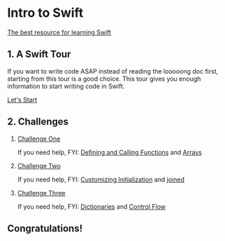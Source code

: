 # Intro to Swift

[The best resource for learning Swift](https://docs.swift.org/swift-book/index.html)

## 1. A Swift Tour

If you want to write code ASAP instead of reading the looooong doc first, starting from this tour is a good choice. This tour gives you enough information to start writing code in Swift. 

[Let's Start](https://docs.swift.org/swift-book/GuidedTour/GuidedTour.html)

## 2. Challenges

1. [Challenge One](./demo/LearnSwiftChallenge1.playground)

   If you need help, FYI:  [Defining and Calling Functions](https://docs.swift.org/swift-book/LanguageGuide/Functions.html#ID159) and [Arrays](https://docs.swift.org/swift-book/LanguageGuide/CollectionTypes.html#ID107)

2. [Challenge Two](./demo/LearnSwiftChallenge2.playground)

   If you need help, FYI:  [Customizing Initialization](https://docs.swift.org/swift-book/LanguageGuide/Initialization.html#ID207) and [joined](https://developer.apple.com/documentation/swift/array/2945737-joined)

3. [Challenge Three](./demo/LearnSwiftChallenge3.playground)

   If you need help, FYI:  [Dictionaries](https://docs.swift.org/swift-book/LanguageGuide/CollectionTypes.html#ID113) and [Control Flow](https://docs.swift.org/swift-book/LanguageGuide/ControlFlow.html)





## Congratulations!


